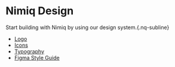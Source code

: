 # Nimiq Design

Start building with Nimiq by using our design system.{.nq-subline}

- [Logo](./logo.md)
- [Icons](./icons.md)
- [Typography](./typography/index.md)
- [Figma Style Guide](https://www.figma.com/file/GU6cdS85S2v13QcdzW9v8Tav/NIMIQ-Style-Guide-(Oct-18)?type=design&mode=design)
